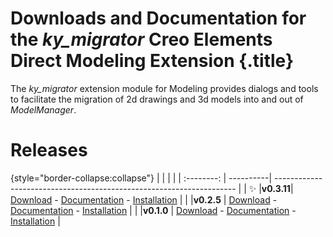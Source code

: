 # Downloads and Documentation for the _ky_migrator_ Creo Elements Direct Modeling Extension {.title}

The _ky_migrator_ extension module for Modeling provides dialogs and tools to
facilitate the migration of 2d drawings and 3d models into and out of _ModelManager_.

# Releases

{style="border-collapse:collapse"}
|            |           |                                                                      |
| :--------: | ----------| -------------------------------------------------------------------- |
| :sparkles: |**v0.3.11**| [Download](https://github.com/cadm-inc/osdm-extensions/raw/master/downloads/ky_migrator/ky_migrator_x64_0.3.11.zip) - [Documentation](0.3/Home.md) - [Installation](0.3/Installation.md) |
|            |**v0.2.5** | [Download](https://github.com/cadm-inc/osdm-extensions/raw/master/downloads/ky_migrator/ky_migrator_x64_0.2.5.zip) - [Documentation](0.2/Home.md) - [Installation](0.2/Installation.md)  |
|            |**v0.1.0** | [Download](https://github.com/cadm-inc/osdm-extensions/raw/master/downloads/ky_migrator/ky_migrator_x64_0.1.0.zip) - [Documentation](0.1/Home.md) - [Installation](0.1/Installation.md)  |
